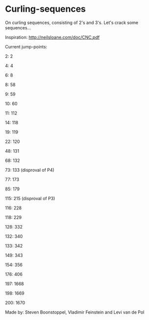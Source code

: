 # Curling-sequences

On curling sequences, consisting of 2's and 3's. Let's crack some sequences...

Inspiration: http://neilsloane.com/doc/CNC.pdf

Current jump-points:

2: 2

4: 4

6: 8

8: 58

9: 59

10: 60

11: 112

14: 118

19: 119

22: 120

48: 131

68: 132

73: 133 (disproval of P4)

77: 173

85: 179

115: 215 (disproval of P3)

116: 228

118: 229

128: 332

132: 340

133: 342

149: 343

154: 356

176: 406

197: 1668

198: 1669

200: 1670

Made by: Steven Boonstoppel, Vladimir Feinstein and Levi van de Pol
